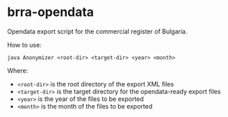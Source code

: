 # brra-opendata
Opendata export script for the commercial register of Bulgaria.

How to use:

    java Anonymizer <root-dir> <target-dir> <year> <month>

Where:
- `<root-dir>` is the root directory of the export XML files
- `<target-dir>` is the target directory for the opendata-ready export files
- `<year>` is the year of the files to be exported
- `<month>` is the month of the files to be exported
